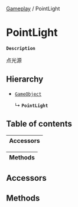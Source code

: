 [Gameplay](../modules/Gameplay.Gameplay.md) / PointLight

# PointLight <Badge type="tip" text="Class" />

**`Description`**

点光源

## Hierarchy

- [`GameObject`](Gameplay.GameObject.md)

  ↳ **`PointLight`**

## Table of contents

| Accessors |
| :-----|

| Methods |
| :-----|

## Accessors

## Methods
